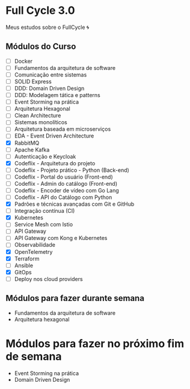 # Full Cycle 3.0

Meus estudos sobre o FullCycle 🌀

## Módulos do Curso

- [ ] Docker
- [ ] Fundamentos da arquitetura de software
- [ ] Comunicação entre sistemas
- [ ] SOLID Express
- [ ] DDD: Domain Driven Design
- [ ] DDD: Modelagem tática e patterns
- [ ] Event Storming na prática
- [ ] Arquitetura Hexagonal
- [ ] Clean Architecture
- [ ] Sistemas monolíticos
- [ ] Arquitetura baseada em microserviços
- [ ] EDA - Event Driven Architecture
- [x] RabbitMQ
- [ ] Apache Kafka
- [ ] Autenticação e Keycloak
- [x] Codeflix - Arquitetura do projeto
- [ ] Codeflix - Projeto prático - Python (Back-end)
- [ ] Codeflix - Portal do usuário (Front-end)
- [ ] Codeflix - Admin do catálogo (Front-end)
- [ ] Codeflix - Encoder de vídeo com Go Lang
- [ ] Codeflix - API do Catálogo com Python
- [x] Padrões e técnicas avançadas com Git e GitHub
- [ ] Integração contínua (CI)
- [x] Kubernetes
- [ ] Service Mesh com Istio
- [ ] API Gateway
- [ ] API Gateway com Kong e Kubernetes
- [ ] Observabilidade
- [x] OpenTelemetry
- [x] Terraform
- [ ] Ansible
- [x] GitOps
- [ ] Deploy nos cloud providers

## Módulos para fazer durante semana

- Fundamentos da arquitetura de software
- Arquitetura hexagonal

# Módulos para fazer no próximo fim de semana

- Event Storming na prática
- Domain Driven Design

